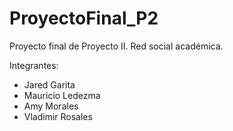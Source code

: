 # ProyectoFinal_P2
Proyecto final de Proyecto II. Red social académica.

Integrantes:
- Jared Garita
- Mauricio Ledezma
- Amy Morales
- Vladimir Rosales
